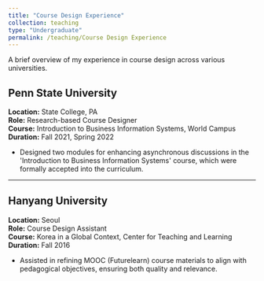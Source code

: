```yaml
---
title: "Course Design Experience"
collection: teaching
type: "Undergraduate"
permalink: /teaching/Course Design Experience
---
```


A brief overview of my experience in course design across various universities.

<!-- more -->

## Penn State University
**Location:** State College, PA  
**Role:** Research-based Course Designer  
**Course:** Introduction to Business Information Systems, World Campus  
**Duration:** Fall 2021, Spring 2022  
- Designed two modules for enhancing asynchronous discussions in the 'Introduction to Business Information Systems' course, which were formally accepted into the curriculum.

---

## Hanyang University
**Location:** Seoul  
**Role:** Course Design Assistant  
**Course:** Korea in a Global Context, Center for Teaching and Learning  
**Duration:** Fall 2016  
- Assisted in refining MOOC (Futurelearn) course materials to align with pedagogical objectives, ensuring both quality and relevance.
